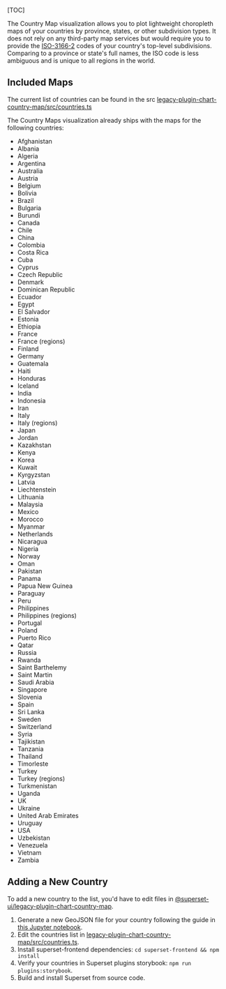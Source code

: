 [TOC]

The Country Map visualization allows you to plot lightweight choropleth maps of your countries by province, states, or other subdivision types. It does not rely on any third-party map services but would require you to provide the [ISO-3166-2](https://en.wikipedia.org/wiki/ISO_3166-2) codes of your country's top-level subdivisions. Comparing to a province or state's full names, the ISO code is less ambiguous and is unique to all regions in the world.

Included Maps[​](#included-maps "Direct link to Included Maps")
---------------------------------------------------------------

The current list of countries can be found in the src [legacy-plugin-chart-country-map/src/countries.ts](https://github.com/apache/superset/blob/master/superset-frontend/plugins/legacy-plugin-chart-country-map/src/countries.ts)

The Country Maps visualization already ships with the maps for the following countries:

*   Afghanistan
*   Albania
*   Algeria
*   Argentina
*   Australia
*   Austria
*   Belgium
*   Bolivia
*   Brazil
*   Bulgaria
*   Burundi
*   Canada
*   Chile
*   China
*   Colombia
*   Costa Rica
*   Cuba
*   Cyprus
*   Czech Republic
*   Denmark
*   Dominican Republic
*   Ecuador
*   Egypt
*   El Salvador
*   Estonia
*   Ethiopia
*   France
*   France (regions)
*   Finland
*   Germany
*   Guatemala
*   Haiti
*   Honduras
*   Iceland
*   India
*   Indonesia
*   Iran
*   Italy
*   Italy (regions)
*   Japan
*   Jordan
*   Kazakhstan
*   Kenya
*   Korea
*   Kuwait
*   Kyrgyzstan
*   Latvia
*   Liechtenstein
*   Lithuania
*   Malaysia
*   Mexico
*   Morocco
*   Myanmar
*   Netherlands
*   Nicaragua
*   Nigeria
*   Norway
*   Oman
*   Pakistan
*   Panama
*   Papua New Guinea
*   Paraguay
*   Peru
*   Philippines
*   Philippines (regions)
*   Portugal
*   Poland
*   Puerto Rico
*   Qatar
*   Russia
*   Rwanda
*   Saint Barthelemy
*   Saint Martin
*   Saudi Arabia
*   Singapore
*   Slovenia
*   Spain
*   Sri Lanka
*   Sweden
*   Switzerland
*   Syria
*   Tajikistan
*   Tanzania
*   Thailand
*   Timorleste
*   Turkey
*   Turkey (regions)
*   Turkmenistan
*   Uganda
*   UK
*   Ukraine
*   United Arab Emirates
*   Uruguay
*   USA
*   Uzbekistan
*   Venezuela
*   Vietnam
*   Zambia

Adding a New Country[​](#adding-a-new-country "Direct link to Adding a New Country")
------------------------------------------------------------------------------------

To add a new country to the list, you'd have to edit files in [@superset-ui/legacy-plugin-chart-country-map](https://github.com/apache/superset/tree/master/superset-frontend/plugins/legacy-plugin-chart-country-map).

1.  Generate a new GeoJSON file for your country following the guide in [this Jupyter notebook](https://github.com/apache/superset/blob/master/superset-frontend/plugins/legacy-plugin-chart-country-map/scripts/Country%20Map%20GeoJSON%20Generator.ipynb).
2.  Edit the countries list in [legacy-plugin-chart-country-map/src/countries.ts](https://github.com/apache/superset/blob/master/superset-frontend/plugins/legacy-plugin-chart-country-map/src/countries.ts).
3.  Install superset-frontend dependencies: `cd superset-frontend && npm install`
4.  Verify your countries in Superset plugins storybook: `npm run plugins:storybook`.
5.  Build and install Superset from source code.
